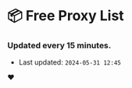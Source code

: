 # :package: Free Proxy List
### Updated every 15 minutes.

- Last updated: `2024-05-31 12:45`

:heart:
